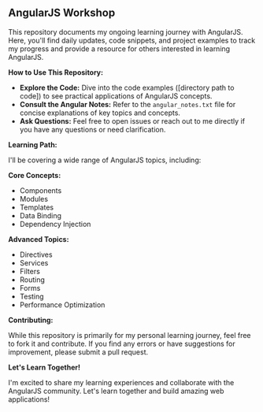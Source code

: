 ## AngularJS Workshop

This repository documents my ongoing learning journey with AngularJS. Here, you'll find daily updates, code snippets, and project examples to track my progress and provide a resource for others interested in learning AngularJS.

**How to Use This Repository:**

* **Explore the Code:** Dive into the code examples ([directory path to code]) to see practical applications of AngularJS concepts.
* **Consult the Angular Notes:** Refer to the `angular_notes.txt` file for concise explanations of key topics and concepts.
* **Ask Questions:** Feel free to open issues or reach out to me directly if you have any questions or need clarification.

**Learning Path:**

I'll be covering a wide range of AngularJS topics, including:

**Core Concepts:**

* Components
* Modules
* Templates
* Data Binding
* Dependency Injection

**Advanced Topics:**

* Directives
* Services
* Filters
* Routing
* Forms
* Testing
* Performance Optimization

**Contributing:**

While this repository is primarily for my personal learning journey, feel free to fork it and contribute. If you find any errors or have suggestions for improvement, please submit a pull request.

**Let's Learn Together!**

I'm excited to share my learning experiences and collaborate with the AngularJS community. Let's learn together and build amazing web applications!
